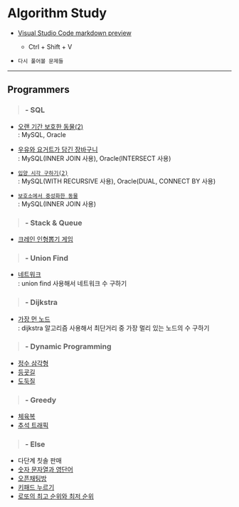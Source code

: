 # Algorithm Study

-   [Visual Studio Code markdown preview](https://code.visualstudio.com/docs/languages/markdown)

    -   Ctrl + Shift + V

-   `다시 풀어볼 문제들`

---

## Programmers

> ### - SQL

-   [오랜 기간 보호한 동물(2)](https://programmers.co.kr/learn/courses/30/lessons/59411)  
    : MySQL, Oracle

-   [우유와 요거트가 담긴 장바구니](https://programmers.co.kr/learn/courses/30/lessons/62284)  
    : MySQL(INNER JOIN 사용), Oracle(INTERSECT 사용)

-   [`입양 시각 구하기(2)`](https://programmers.co.kr/learn/courses/30/lessons/59413)  
    : MySQL(WITH RECURSIVE 사용), Oracle(DUAL, CONNECT BY 사용)

-   [`보호소에서 중성화한 동물`](https://programmers.co.kr/learn/courses/30/lessons/59045)  
    : MySQL(INNER JOIN 사용)

> ### - Stack & Queue

-   [크레인 인형뽑기 게임](https://programmers.co.kr/learn/courses/30/lessons/64061)

> ### - Union Find

-   [네트워크](https://programmers.co.kr/learn/courses/30/lessons/43162)  
    : union find 사용해서 네트워크 수 구하기

> ### - Dijkstra

-   [가장 먼 노드](https://programmers.co.kr/learn/courses/30/lessons/49189)  
    : dijkstra 알고리즘 사용해서 최단거리 중 가장 멀리 있는 노드의 수 구하기

> ### - Dynamic Programming

-   [정수 삼각형](https://programmers.co.kr/learn/courses/30/lessons/43105)
-   [등굣길](https://programmers.co.kr/learn/courses/30/lessons/42898)
-   [도둑질](https://programmers.co.kr/learn/courses/30/lessons/42897)

> ### - Greedy

-   [체육복](https://programmers.co.kr/learn/courses/30/lessons/42862)
-   [추석 트래픽](https://programmers.co.kr/learn/courses/30/lessons/17676)

> ### - Else

-   다단계 칫솔 판매
-   [숫자 문자열과 영단어](https://programmers.co.kr/learn/courses/30/lessons/81301)
-   [오픈채팅방](https://programmers.co.kr/learn/courses/30/lessons/42888)
-   [키패드 누르기](https://programmers.co.kr/learn/courses/30/lessons/67256)
-   [로또의 최고 순위와 최저 순위](https://programmers.co.kr/learn/courses/30/lessons/77484)